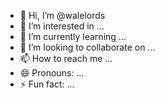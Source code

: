 - 👋 Hi, I’m @walelords
- 👀 I’m interested in ...
- 🌱 I’m currently learning ...
- 💞️ I’m looking to collaborate on ...
- 📫 How to reach me ...
- 😄 Pronouns: ...
- ⚡ Fun fact: ...

<!---
walelords/walelords is a ✨ special ✨ repository because its `README.md` (this file) appears on your GitHub profile.
You can click the Preview link to take a look at your changes.
--->
